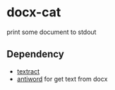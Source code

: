 # docx-cat
print some document to stdout

## Dependency
- [textract](https://pypi.org/project/textract/)
- [antiword](http://www.winfield.demon.nl) for get text from docx

